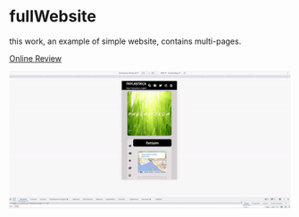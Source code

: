# fullWebsite

<p>this work, an example of simple website, contains multi-pages.<p>

<a href="https://darling-parfait-f1de91.netlify.app/">Online Review</a>

![design](/img/screen.gif)
